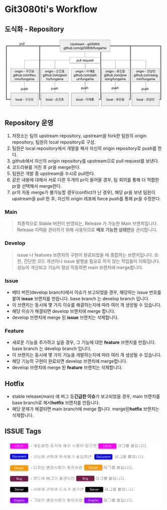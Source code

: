 # Git3080ti's Workflow

## 도식화 - Repository

![repository_structure](./image/repository_structure.png)

## Repository 운영

1. 저장소는 팀의 upstream repository, upstream을 fork한 팀원의 origin repository, 팀원의 local repository로 구성.
2. 팀원은 local repository에서 개발을 해서 자신의 origin repository로 push를 한다.
3. github에서 자신의 origin repository를 upstream으로 pull request를 보낸다.
4. 코드리뷰를 거친 후 pr을 merge한다.
5. 팀원은 개발 중 upstream을 수시로 pull한다.
6. 같은 내용에 대해서 서로 다른 두개의 pr이 들어올 경우, 팀 회의를 통해 더 적합한 pr을 선택해서 merge한다.
7. pr의 자동 merge가 불가능할 경우(conflict가 난 경우), 해당 pr을 보낸 팀원이 upstream을 pull 한 후, 자신의 origin 레포에 force push를 통해 pr을 수정한다.

### Main

> 최종적으로 Stable 버전이 반영되는, Release 가 가능한 Main 브랜치입니다.
> Release 이력을 관리하기 위해 사용하므로 **배포 가능한 상태만**을 관리합니다.

### Develop

> issue 나 features 브랜치의 구현이 완료되었을 때 종합하는 브랜치입니다.
> 또한, 간단한 코드 개선이나 issue 발행을 필요로 하지 않는 작업들이 이뤄집니다.
> 성능이 개선되고 기능이 정상 작동하면 main 브랜치에 merge합니다.

### Issue

- 베타 버전(develop branch)에서 이슈가 보고되었을 경우, 해당하는 issue 번호를 붙여 **issue** 브랜치를 만듭니다. base branch 는 develop branch 입니다.
- 이 브랜치는 동시에 몇 가지 이슈를 해결하는지에 따라 여러 개 생성될 수 있습니다.
- 해당 이슈가 해결되면 develop 브랜치에 merge 합니다.
- develop 브랜치에 merge 된 **issue** 브랜치는 삭제합니다.

### Feature

- 새로운 기능을 추가하고 싶을 경우, 그 기능에 대한 **feature** 브랜치를 만듭니다. base branch 는 develop branch 입니다.
- 이 브랜치는 동시에 몇 가지 기능을 개발하는지에 따라 여러 개 생성될 수 있습니다.
- 해당 기능의 구현이 완료되면 develop 브랜치에 merge합니다.
- develop 브랜치에 merge 된 **feature** 브랜치는 삭제합니다.

## Hotfix

- stable release(main) 에 버그 등**긴급한 이슈**가 보고되었을 경우, main 브랜치를 base branch로 해서**hotfix** 브랜치를 만듭니다.
- 해당 문제가 해결되면 main branch에 merge 합니다.
  merge된**hotfix** 브랜치는 삭제합니다.

## ISSUE Tags

![repository_structure](./image/issue_tags.jpg)
